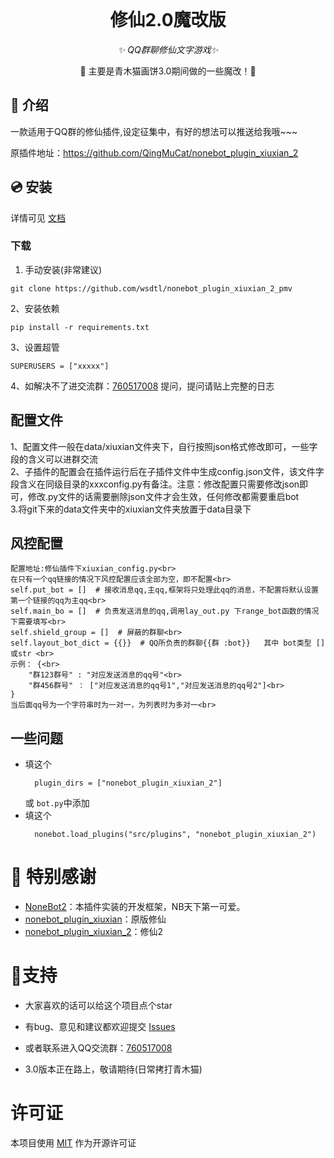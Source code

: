 <div align="center">
  <br>
</div>

<div align="center">

# 修仙2.0魔改版

_✨ QQ群聊修仙文字游戏✨_

🧬 主要是青木猫画饼3.0期间做的一些魔改！🎉 

<p align="center">
</p>
</div>

## 📖 介绍

一款适用于QQ群的修仙插件,设定征集中，有好的想法可以推送给我哦~~~

原插件地址：https://github.com/QingMuCat/nonebot_plugin_xiuxian_2


## 💿 安装

详情可见 [文档](https://xiuxian.netlify.app/)

### 下载


1. 手动安装(非常建议)

```
git clone https://github.com/wsdtl/nonebot_plugin_xiuxian_2_pmv
```

2、安装依赖
```
pip install -r requirements.txt
```
3、设置超管
```
SUPERUSERS = ["xxxxx"]
```

4、如解决不了进交流群：[760517008](http://qm.qq.com/cgi-bin/qm/qr?_wv=1027&k=zIKrPPqNStgZnRtuLhiOv9woBQSMQurq&authKey=Nrqm0zDxYKP2Fon2MskbNRmZ588Rqm79lJvQyVYWtkh9vDFK1RGBK0UhqzehVyDw&noverify=0&group_code=760517008) 提问，提问请贴上完整的日志


## 配置文件
1、配置文件一般在data/xiuxian文件夹下，自行按照json格式修改即可，一些字段的含义可以进群交流<br>
2、子插件的配置会在插件运行后在子插件文件中生成config.json文件，该文件字段含义在同级目录的xxxconfig.py有备注。注意：修改配置只需要修改json即可，修改.py文件的话需要删除json文件才会生效，任何修改都需要重启bot<br>
3.将git下来的data文件夹中的xiuxian文件夹放置于data目录下<br>

## 风控配置
```
配置地址:修仙插件下xiuxian_config.py<br>
在只有一个qq链接的情况下风控配置应该全部为空，即不配置<br>
self.put_bot = []  # 接收消息qq,主qq,框架将只处理此qq的消息，不配置将默认设置第一个链接的qq为主qq<br>
self.main_bo = []  # 负责发送消息的qq,调用lay_out.py 下range_bot函数的情况下需要填写<br>
self.shield_group = []  # 屏蔽的群聊<br>
self.layout_bot_dict = {{}}  # QQ所负责的群聊{{群 :bot}}   其中 bot类型 []或str <br>
示例： {<br>
    "群123群号" : "对应发送消息的qq号"<br>
    "群456群号" ： ["对应发送消息的qq号1","对应发送消息的qq号2"]<br>
}
当后面qq号为一个字符串时为一对一，为列表时为多对一<br>
```
## 一些问题

- 填这个
  ```
    plugin_dirs = ["nonebot_plugin_xiuxian_2"]
  ```
  或
    `bot.py`中添加
- 填这个
  ```
    nonebot.load_plugins("src/plugins", "nonebot_plugin_xiuxian_2")
  ```


# 🎉 特别感谢

- [NoneBot2](https://github.com/nonebot/nonebot2)：本插件实装的开发框架，NB天下第一可爱。
- [nonebot_plugin_xiuxian](https://github.com/s52047qwas/nonebot_plugin_xiuxian)：原版修仙
- [nonebot_plugin_xiuxian_2](https://github.com/QingMuCat/nonebot_plugin_xiuxian_2)：修仙2


# 🎉支持

- 大家喜欢的话可以给这个项目点个star

- 有bug、意见和建议都欢迎提交 [Issues](https://github.com/wsdtl/nonebot_plugin_xiuxian_2_pmv/issues) 
- 或者联系进入QQ交流群：[760517008](http://qm.qq.com/cgi-bin/qm/qr?_wv=1027&k=zIKrPPqNStgZnRtuLhiOv9woBQSMQurq&authKey=Nrqm0zDxYKP2Fon2MskbNRmZ588Rqm79lJvQyVYWtkh9vDFK1RGBK0UhqzehVyDw&noverify=0&group_code=760517008)
- 3.0版本正在路上，敬请期待(日常拷打青木猫)

# 许可证
本项目使用 [MIT](https://choosealicense.com/licenses/mit/) 作为开源许可证
